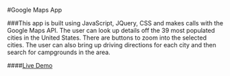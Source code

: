 #Google Maps App

###This app is built using JavaScript, JQuery, CSS and makes calls with the Google Maps API. The user can look up details off the 39 most populated cities in the United States. There are buttons to zoom into the selected cities. The user can also bring up driving directions for each city and then search for campgrounds in the area.

####[Live Demo](http://www.jeremyhilliard.com/projects/Google-Maps/index.html#/ "Google-Maps")
